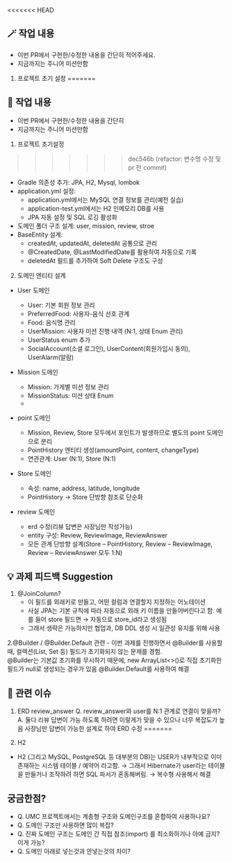<<<<<<< HEAD
## 🪄 작업 내용
- 이번 PR에서 구현한/수정한 내용을 간단히 적어주세요.
- 지금까지는 주니어 미션만함

1. 프로젝트 초기 설정
=======
## 📌 작업 내용
- 이번 PR에서 구현한/수정한 내용을 간단히
- 지금까지는 주니어 미션만함
1. 프로젝트 초기설정
>>>>>>> dec546b (refactor: 변수명 수정 및 pr 전 commit)
- Gradle 의존성 추가: JPA, H2, Mysql, lombok
- application.yml 설정:
    - application.yml에서는 MySQL 연결 정보를 관리(예전 실습)
    - application-test.yml에서는 H2 인메모리 DB를 사용
    - JPA 자동 설정 및 SQL 로깅 활성화
- 도메인 폴더 구조 설계: user, mission, review, stroe
- BaseEntity 설계:
    - createdAt, updatedAt, deletedAt 공통으로 관리
    - @CreatedDate, @LastModifiedDate를 활용하여 자동으로 기록
    - deletedAt 필드를 추가하여 Soft Delete 구조도 구성

2. 도메인 엔티티 설계

- User 도메인
    - User: 기본 회원 정보 관리
    - PreferredFood: 사용자-음식 선호 관계
    - Food: 음식명 관리
    - UserMission: 사용자 미션 진행 내역 (N:1, 상태 Enum 관리)
    - UserStatus enum 추가
    - SocialAccount(소셜 로그인), UserContent(회원가입시 동의), UserAlarm(알람)

- Mission 도메인
  - Mission: 가게별 미션 정보 관리
  - MissionStatus: 미션 상태 Enum
  - 
- point 도메인
  - Mission, Review, Store 모두에서 포인트가 발생하므로 별도의 point 도메인으로 분리
  - PointHistory 엔티티 생성(amountPoint, content, changeType)
  - 연관관계: User (N:1), Store (N:1)
- Store 도메인
  - 속성: name, address, latitude, longitude
  - PointHistory -> Store 단방향 참조로 단순화
- review 도메인
    - erd 수정(리뷰 답변은 사장님만 작성가능)
    - entity 구성: Review, ReviewImage, ReviewAnswer
    - 모든 관계 단방향 설계(Store – PointHistory, Review – ReviewImage, Review – ReviewAnswer 모두 1:N)
  


## 💡 과제 피드백 Suggestion
1. @JoinColumn? 
   - 이 필드를 외래키로 만들고, 어떤 컬럼과 연결할지 지정하는 어노테이션
   - 사실 JPA는 기본 규칙에 따라 자동으로 외래 키 이름을 만들어버린다고 함.
    예를 들어 store 필드면 → 자동으로 store_id라고 생성됨
   - 그래서 생략은 가능하지만 협업과, DB DDL 생성 시 일관성 유지를 위해 사용

2.@Builder / @Builder.Default 관련
    - 이번 과제를 진행하면서 @Builder를 사용할 때, 컬렉션(List, Set 등) 필드가 초기화되지 않는 문제를 경험.  
@Builder는 기본값 초기화를 무시하기 때문에, new ArrayList<>()로 직접 초기화한 필드가 null로 생성되는 경우가 있음
@Builder.Default를 사용하여 해결


## 🔗 관련 이슈
1. ERD review_answer 
    Q. review_answer와 user를 N:1 관계로 연결이 맞을까?
    A. 둘다 리뷰 답변이 가능 하도록 하려면 이렇게가 맞을 수 있으나 너무 복잡도가 높음
       사장님만 답변이 가능한 설계로 하여 ERD 수정
=======

2. H2 
- H2 (그리고 MySQL, PostgreSQL 등 대부분의 DB)는 USER가 내부적으로 이미 존재하는 시스템 테이블 / 예약어 라고함.
   → 그래서 Hibernate가 user라는 테이블을 만들거나 조작하려 하면 SQL 파서가 혼동해버림.  → 복수형 사용해서 해결



## 궁금한점?
- Q. UMC 프로젝트에서는 계층형 구조와 도메인구조를 혼합하여 사용하나요?
- Q. 도메인 구조만 사용하면 많이 복잡?
- Q. 진짜 도메인 구조는 도메인 간 직접 참조(import) 를 최소화하거나 아예 금지?
  이게 가능?
- Q. 도메인 아래로 넣는것과 안넣는것의 차이?

